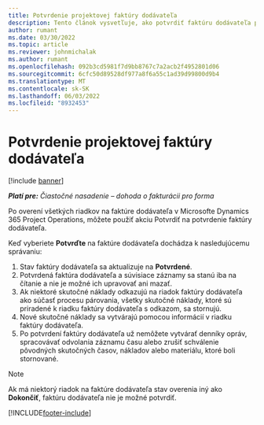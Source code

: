 ```yaml
---
title: Potvrdenie projektovej faktúry dodávateľa
description: Tento článok vysvetľuje, ako potvrdiť faktúru dodávateľa projektu v spoločnosti Microsoft Dynamics 365 Project Operations a finančný dosah potvrdenia faktúry dodávateľa projektu.
author: rumant
ms.date: 03/30/2022
ms.topic: article
ms.reviewer: johnmichalak
ms.author: rumant
ms.openlocfilehash: 092b3cd5981f7d9bb8767c7a2acb2f4952801d06
ms.sourcegitcommit: 6cfc50d89528df977a8f6a55c1ad39d99800d9b4
ms.translationtype: MT
ms.contentlocale: sk-SK
ms.lasthandoff: 06/03/2022
ms.locfileid: "8932453"
---
```

# <a name="confirm-a-project-vendor-invoice"></a>Potvrdenie projektovej faktúry dodávateľa

[!include [banner](../../includes/dataverse-preview.md)]

_**Platí pre:** Čiastočné nasadenie – dohoda o fakturácii pro forma_

Po overení všetkých riadkov na faktúre dodávateľa v Microsofte Dynamics 365 Project Operations, môžete použiť akciu Potvrdiť na potvrdenie faktúry dodávateľa.

Keď vyberiete **Potvrďte** na faktúre dodávateľa dochádza k nasledujúcemu správaniu:

1. Stav faktúry dodávateľa sa aktualizuje na **Potvrdené**.
2. Potvrdená faktúra dodávateľa a súvisiace záznamy sa stanú iba na čítanie a nie je možné ich upravovať ani mazať.
3. Ak niektoré skutočné náklady odkazujú na riadok faktúry dodávateľa ako súčasť procesu párovania, všetky skutočné náklady, ktoré sú priradené k riadku faktúry dodávateľa s odkazom, sa stornujú.
4. Nové skutočné náklady sa vytvárajú pomocou informácií v riadku faktúry dodávateľa.
5. Po potvrdení faktúry dodávateľa už nemôžete vytvárať denníky opráv, spracovávať odvolania záznamu času alebo zrušiť schválenie pôvodných skutočných časov, nákladov alebo materiálu, ktoré boli stornované.

> [!NOTE]
> Ak má niektorý riadok na faktúre dodávateľa stav overenia iný ako **Dokončiť**, faktúru dodávateľa nie je možné potvrdiť.

[!INCLUDE[footer-include](../../includes/footer-banner.md)]
